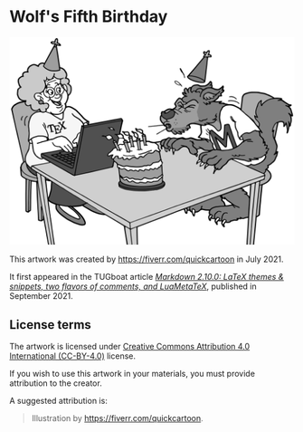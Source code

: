 # Wolf's Fifth Birthday

 ![artwork](wolf-birthday.png "Wolf's Fifth Birthday by https://fiverr.com/quickcartoon")

This artwork was created by <https://fiverr.com/quickcartoon> in July 2021.

It first appeared in the TUGboat article [_Markdown 2.10.0: LaTeX themes & snippets, two flavors of comments, and LuaMetaTeX_][tb131], published in September 2021.

## License terms

The artwork is licensed under [Creative Commons Attribution 4.0 International (CC-BY-4.0)][cc-by] license.

If you wish to use this artwork in your materials, you must provide attribution to the creator.

A suggested attribution is:

> Illustration by <https://fiverr.com/quickcartoon>.

 [tb131]: https://www.tug.org/TUGboat/tb42-2/tb131novotny-markdown.pdf
 [cc-by]: https://creativecommons.org/licenses/by/4.0/legalcode
